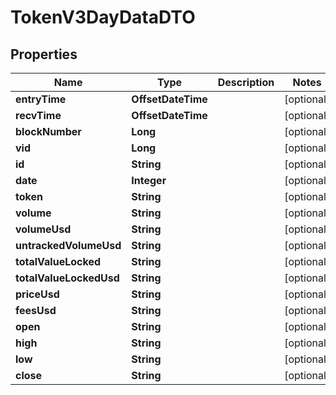 

# TokenV3DayDataDTO


## Properties

| Name | Type | Description | Notes |
|------------ | ------------- | ------------- | -------------|
|**entryTime** | **OffsetDateTime** |  |  [optional] |
|**recvTime** | **OffsetDateTime** |  |  [optional] |
|**blockNumber** | **Long** |  |  [optional] |
|**vid** | **Long** |  |  [optional] |
|**id** | **String** |  |  [optional] |
|**date** | **Integer** |  |  [optional] |
|**token** | **String** |  |  [optional] |
|**volume** | **String** |  |  [optional] |
|**volumeUsd** | **String** |  |  [optional] |
|**untrackedVolumeUsd** | **String** |  |  [optional] |
|**totalValueLocked** | **String** |  |  [optional] |
|**totalValueLockedUsd** | **String** |  |  [optional] |
|**priceUsd** | **String** |  |  [optional] |
|**feesUsd** | **String** |  |  [optional] |
|**open** | **String** |  |  [optional] |
|**high** | **String** |  |  [optional] |
|**low** | **String** |  |  [optional] |
|**close** | **String** |  |  [optional] |



